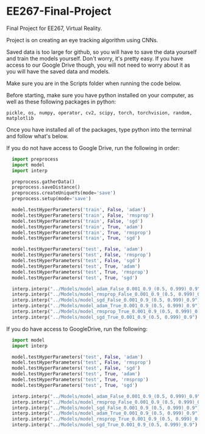 # EE267-Final-Project
Final Project for EE267, Virtual Reality.

Project is on creating an eye tracking algorithm using CNNs.

Saved data is too large for github, so you will have to save the data yourself
and train the models yourself. Don't worry, it's pretty easy. If you have access
to our Google Drive though, you will not need to worry about it as you will have
the saved data and models.

Make sure you are in the Scripts folder when running the code below.

Before starting, make sure you have python installed on your computer, as well
as these following packages in python:

    pickle, os, numpy, operator, cv2, scipy, torch, torchvision, random, matplotlib

Once you have installed all of the packages, type python into the terminal and
follow what's below.

If you do not have access to Google Drive, run the following in order:
```python
  import preprocess
  import model
  import interp

  preprocess.gatherData()
  preprocess.saveDistance()
  preprocess.createUniqueYs(mode='save')
  preprocess.setup(mode='save')

  model.testHyperParameters('train', False, 'adam')
  model.testHyperParameters('train', False, 'rmsprop')
  model.testHyperParameters('train', False, 'sgd')
  model.testHyperParameters('train', True, 'adam')
  model.testHyperParameters('train', True, 'rmsprop')
  model.testHyperParameters('train', True, 'sgd')

  model.testHyperParameters('test', False, 'adam')
  model.testHyperParameters('test', False, 'rmsprop')
  model.testHyperParameters('test', False, 'sgd')
  model.testHyperParameters('test', True, 'adam')
  model.testHyperParameters('test', True, 'rmsprop')
  model.testHyperParameters('test', True, 'sgd')

  interp.interp("../Models/model_adam_False_0.001_0.9_(0.5, 0.999)_0.9")
  interp.interp("../Models/model_rmsprop_False_0.001_0.9_(0.5, 0.999)_0.9")
  interp.interp("../Models/model_sgd_False_0.001_0.9_(0.5, 0.999)_0.9")
  interp.interp("../Models/model_adam_True_0.001_0.9_(0.5, 0.999)_0.9")
  interp.interp("../Models/model_rmsprop_True_0.001_0.9_(0.5, 0.999)_0.9")
  interp.interp("../Models/model_sgd_True_0.001_0.9_(0.5, 0.999)_0.9")
```

If you do have access to GoogleDrive, run the following:
```python
  import model
  import interp

  model.testHyperParameters('test', False, 'adam')
  model.testHyperParameters('test', False, 'rmsprop')
  model.testHyperParameters('test', False, 'sgd')
  model.testHyperParameters('test', True, 'adam')
  model.testHyperParameters('test', True, 'rmsprop')
  model.testHyperParameters('test', True, 'sgd')

  interp.interp("../Models/model_adam_False_0.001_0.9_(0.5, 0.999)_0.9")
  interp.interp("../Models/model_rmsprop_False_0.001_0.9_(0.5, 0.999)_0.9")
  interp.interp("../Models/model_sgd_False_0.001_0.9_(0.5, 0.999)_0.9")
  interp.interp("../Models/model_adam_True_0.001_0.9_(0.5, 0.999)_0.9")
  interp.interp("../Models/model_rmsprop_True_0.001_0.9_(0.5, 0.999)_0.9")
  interp.interp("../Models/model_sgd_True_0.001_0.9_(0.5, 0.999)_0.9")
```
